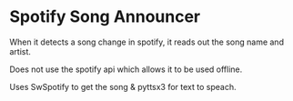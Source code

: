# Spotify Song Announcer
When it detects a song change in spotify, it reads out the song name and artist.

Does not use the spotify api which allows it to be used offline.

Uses SwSpotify to get the song & pyttsx3 for text to speach. 
